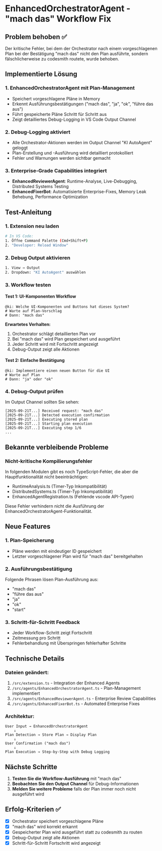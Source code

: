 # EnhancedOrchestratorAgent - "mach das" Workflow Fix

## Problem behoben ✅
Der kritische Fehler, bei dem der Orchestrator nach einem vorgeschlagenen Plan bei der Bestätigung "mach das" nicht den Plan ausführte, sondern fälschlicherweise zu codesmith routete, wurde behoben.

## Implementierte Lösung

### 1. **EnhancedOrchestratorAgent** mit Plan-Management
- Speichert vorgeschlagene Pläne in Memory
- Erkennt Ausführungsbestätigungen ("mach das", "ja", "ok", "führe das aus")
- Führt gespeicherte Pläne Schritt für Schritt aus
- Zeigt detailliertes Debug-Logging in VS Code Output Channel

### 2. **Debug-Logging aktiviert**
- Alle Orchestrator-Aktionen werden im Output Channel "KI AutoAgent" geloggt
- Plan-Erstellung und -Ausführung wird detailliert protokolliert
- Fehler und Warnungen werden sichtbar gemacht

### 3. **Enterprise-Grade Capabilities integriert**
- **EnhancedReviewerAgent**: Runtime-Analyse, Live-Debugging, Distributed Systems Testing
- **EnhancedFixerBot**: Automatisierte Enterprise-Fixes, Memory Leak Behebung, Performance Optimization

## Test-Anleitung

### 1. Extension neu laden
```bash
# In VS Code:
1. Öffne Command Palette (Cmd+Shift+P)
2. "Developer: Reload Window"
```

### 2. Debug Output aktivieren
```bash
1. View → Output
2. Dropdown: "KI AutoAgent" auswählen
```

### 3. Workflow testen

#### Test 1: UI-Komponenten Workflow
```
@ki: Welche UI-Komponenten und Buttons hat dieses System?
# Warte auf Plan-Vorschlag
# Dann: "mach das"
```

**Erwartetes Verhalten:**
1. Orchestrator schlägt detaillierten Plan vor
2. Bei "mach das" wird Plan gespeichert und ausgeführt
3. Jeder Schritt wird mit Fortschritt angezeigt
4. Debug-Output zeigt alle Aktionen

#### Test 2: Einfache Bestätigung
```
@ki: Implementiere einen neuen Button für die UI
# Warte auf Plan
# Dann: "ja" oder "ok"
```

### 4. Debug-Output prüfen

Im Output Channel sollten Sie sehen:
```
[2025-09-21T...] Received request: "mach das"
[2025-09-21T...] Detected execution confirmation
[2025-09-21T...] Executing stored plan
[2025-09-21T...] Starting plan execution
[2025-09-21T...] Executing step 1/6
...
```

## Bekannte verbleibende Probleme

### Nicht-kritische Kompilierungsfehler
In folgenden Modulen gibt es noch TypeScript-Fehler, die aber die Hauptfunktionalität nicht beeinträchtigen:
- RuntimeAnalysis.ts (Timer-Typ Inkompatibilität)
- DistributedSystems.ts (Timer-Typ Inkompatibilität)
- EnhancedAgentRegistration.ts (Fehlende vscode API-Typen)

Diese Fehler verhindern nicht die Ausführung der EnhancedOrchestratorAgent-Funktionalität.

## Neue Features

### 1. Plan-Speicherung
- Pläne werden mit eindeutiger ID gespeichert
- Letzter vorgeschlagener Plan wird für "mach das" bereitgehalten

### 2. Ausführungsbestätigung
Folgende Phrasen lösen Plan-Ausführung aus:
- "mach das"
- "führe das aus"
- "ja"
- "ok"
- "start"

### 3. Schritt-für-Schritt Feedback
- Jeder Workflow-Schritt zeigt Fortschritt
- Zeitmessung pro Schritt
- Fehlerbehandlung mit Überspringen fehlerhafter Schritte

## Technische Details

### Dateien geändert:
1. `/src/extension.ts` - Integration der Enhanced Agents
2. `/src/agents/EnhancedOrchestratorAgent.ts` - Plan-Management implementiert
3. `/src/agents/EnhancedReviewerAgent.ts` - Enterprise Review Capabilities
4. `/src/agents/EnhancedFixerBot.ts` - Automated Enterprise Fixes

### Architektur:
```
User Input → EnhancedOrchestratorAgent
    ↓
Plan Detection → Store Plan → Display Plan
    ↓
User Confirmation ("mach das")
    ↓
Plan Execution → Step-by-Step with Debug Logging
```

## Nächste Schritte

1. **Testen Sie die Workflow-Ausführung** mit "mach das"
2. **Beobachten Sie den Output Channel** für Debug-Informationen
3. **Melden Sie weitere Probleme** falls der Plan immer noch nicht ausgeführt wird

## Erfolg-Kriterien ✅

- [x] Orchestrator speichert vorgeschlagene Pläne
- [x] "mach das" wird korrekt erkannt
- [x] Gespeicherter Plan wird ausgeführt statt zu codesmith zu routen
- [x] Debug-Output zeigt alle Aktionen
- [x] Schritt-für-Schritt Fortschritt wird angezeigt